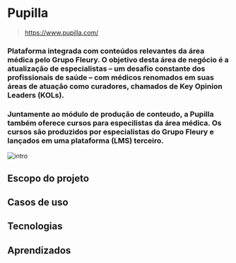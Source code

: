# Pupilla
> https://www.pupilla.com/
### Plataforma integrada com conteúdos relevantes da área médica pelo Grupo Fleury. O objetivo desta área de negócio é a atualização de especialistas – um  desafio constante dos profissionais de saúde – com médicos renomados em suas áreas de atuação como curadores, chamados de Key Opinion Leaders (KOLs).  
### Juntamente ao módulo de produção de conteudo, a Pupilla também oferece cursos para especilistas da área médica. Os cursos são produzidos por especialistas do Grupo Fleury e lançados em uma plataforma (LMS) terceiro.
![intro](https://user-images.githubusercontent.com/88735972/224904922-f916227f-52ab-4492-8ade-a617ead9d291.jpg)

## Escopo do projeto 

## Casos de uso

## Tecnologias 

## Aprendizados


